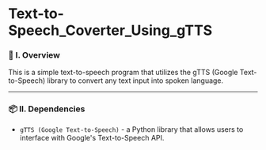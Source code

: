 # Text-to-Speech_Coverter_Using_gTTS

### 🧐 I. Overview
This is a simple text-to-speech program that utilizes the gTTS (Google Text-to-Speech) library to convert any text input into spoken language.

----------------------

### 📦 II. Dependencies
- ```gTTS (Google Text-to-Speech)``` - a Python library that allows users to interface with Google's Text-to-Speech API.
